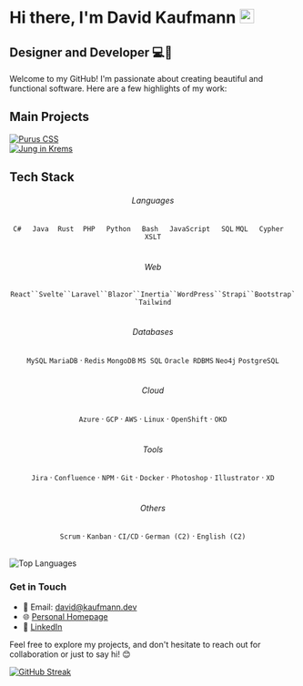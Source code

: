 

# Hi there, I'm David Kaufmann <img src="https://media.giphy.com/media/hvRJCLFzcasrR4ia7z/giphy.gif" width="25px">

## Designer and Developer 💻🎨

Welcome to my GitHub! I'm passionate about creating beautiful and functional software. Here are a few highlights of my work:

## Main Projects

[![Purus CSS](https://github-readme-stats.vercel.app/api/pin/?username=kaufmann-dev&repo=PurusCss&theme=dark)](https://github.com/kaufmann-dev/PurusCss)<br>
[![Jung in Krems](https://github-readme-stats.vercel.app/api/pin/?username=kaufmann-dev&repo=JungInKrems&theme=dark)](https://github.com/kaufmann-dev/JungInKrems)



## Tech Stack
<div align="center">
  
###### Languages
`C#` &nbsp;&nbsp;&nbsp; `Java`  &nbsp;&nbsp;&nbsp;`Rust`&nbsp;&nbsp;&nbsp;  `PHP` &nbsp;&nbsp;&nbsp; `Python` &nbsp;&nbsp;&nbsp; `Bash` &nbsp;&nbsp;&nbsp; `JavaScript` &nbsp;&nbsp;&nbsp; `SQL`  `MQL` &nbsp;&nbsp;&nbsp; `Cypher` &nbsp;&nbsp;&nbsp; `XSLT`<br><br>

###### Web
`React``Svelte``Laravel``Blazor``Inertia``WordPress``Strapi``Bootstrap``Tailwind`<br><br>

###### Databases
`MySQL` `MariaDB` · `Redis` `MongoDB` `MS SQL` `Oracle RDBMS` `Neo4j` `PostgreSQL`<br><br>

###### Cloud
`Azure` · `GCP` · `AWS` · `Linux` · `OpenShift` · `OKD`<br><br>

###### Tools
`Jira` · `Confluence` · `NPM` · `Git` · `Docker` · `Photoshop` · `Illustrator` · `XD`<br><br>

###### Others
`Scrum` · `Kanban` · `CI/CD` · `German (C2)` · `English (C2)`<br><br>
</div>





![Top Languages](https://github-readme-stats.vercel.app/api/top-langs/?username=kaufmann-dev&layout=compact&theme=dark)

### Get in Touch

- 📧 Email: [david@kaufmann.dev](mailto:david@kaufmann.dev)
- 🌐 [Personal Homepage](https://david.kaufman.dev)
- 💼 [LinkedIn](https://www.linkedin.com/in/david-kaufmann-dev)

Feel free to explore my projects, and don't hesitate to reach out for collaboration or just to say hi! 😊

[![GitHub Streak](https://streak-stats.demolab.com?user=kaufmann-dev&theme=transparent&hide_border=true&date_format=j%20M%5B%20Y%5D)](https://git.io/streak-stats)

